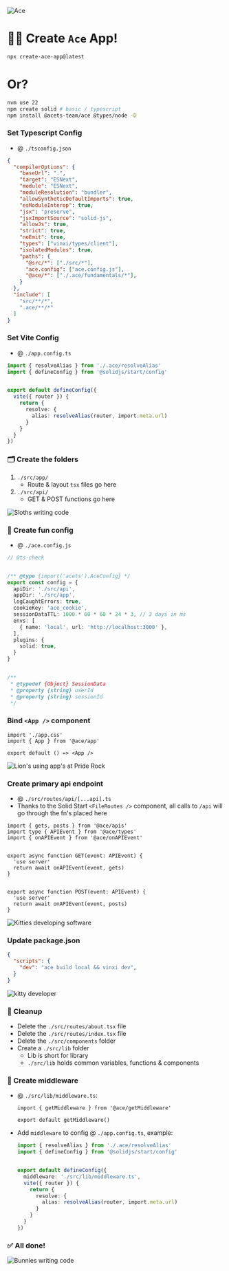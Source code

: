 ![Ace](https://i.imgur.com/jFILQ9P.png)



# 🧚‍♀️ Create `Ace` App!
```bash
npx create-ace-app@latest
```



# Or?
```bash
nvm use 22
npm create solid # basic / typescript
npm install @acets-team/ace @types/node -D
```



### Set Typescript Config
- @ `./tsconfig.json`
```json
{
  "compilerOptions": {
    "baseUrl": ".",
    "target": "ESNext",
    "module": "ESNext",
    "moduleResolution": "bundler",
    "allowSyntheticDefaultImports": true,
    "esModuleInterop": true,
    "jsx": "preserve",
    "jsxImportSource": "solid-js",
    "allowJs": true,
    "strict": true,
    "noEmit": true,
    "types": ["vinxi/types/client"],
    "isolatedModules": true,
    "paths": {
      "@src/*": ["./src/*"],
      "ace.config": ["ace.config.js"],
      "@ace/*": ["./.ace/fundamentals/*"],
    }
  },
  "include": [
    "src/**/*",
    ".ace/**/*"
  ]
}
```



### Set Vite Config
- @ `./app.config.ts`
```ts
import { resolveAlias } from './.ace/resolveAlias'
import { defineConfig } from '@solidjs/start/config'


export default defineConfig({
  vite({ router }) {
    return {
      resolve: {
        alias: resolveAlias(router, import.meta.url)
      }
    }
  }
})
```



### 🗂️ Create the folders
1. `./src/app/`
    - Route & layout `tsx` files go here
2. `./src/api/`
    - GET & POST functions go here



![Sloths writing code](https://i.imgur.com/dDOo5DS.jpeg)



### 🥳 Create fun config
- @ `./ace.config.js`
```ts
// @ts-check 


/** @type {import('acets').AceConfig} */
export const config = {
  apiDir: './src/api',
  appDir: './src/app',
  logCaughtErrors: true,
  cookieKey: 'ace_cookie',
  sessionDataTTL: 1000 * 60 * 60 * 24 * 3, // 3 days in ms
  envs: [
    { name: 'local', url: 'http://localhost:3000' },
  ],
  plugins: {
    solid: true,
  }
}


/** 
 * @typedef {Object} SessionData
 * @property {string} userId
 * @property {string} sessionId
 */
```



### Bind `<App />` component
```tsx
import './app.css'
import { App } from '@ace/app'

export default () => <App />
```



![Lion's using app's at Pride Rock](https://i.imgur.com/37aoJkk.png)



### Create primary api endpoint
- @ `./src/routes/api/[...api].ts`
- Thanks to the Solid Start `<FileRoutes />` component, all calls to `/api` will go through the fn's placed here
```tsx
import { gets, posts } from '@ace/apis'
import type { APIEvent } from '@ace/types'
import { onAPIEvent } from '@ace/onAPIEvent'


export async function GET(event: APIEvent) {
  'use server'
  return await onAPIEvent(event, gets)
}


export async function POST(event: APIEvent) {
  'use server'
  return await onAPIEvent(event, posts)
}
```



![Kitties developing software](https://i.imgur.com/Ao8xTG5.png)



### Update package.json
```json
{
  "scripts": {
    "dev": "ace build local && vinxi dev",
  }
}
```


![kitty developer](https://camo.githubusercontent.com/68c3849e22315c2dc02b02b433db1b51ae7fefe0372bf395b2a75ab4f692941f/68747470733a2f2f692e696d6775722e636f6d2f7a6378436b4a482e706e67)




### 🧼 Cleanup 
- Delete the `./src/routes/about.tsx` file
- Delete the `./src/routes/index.tsx` file
- Delete the `./src/components` folder
- Create a `./src/lib` folder
    - Lib is short for library
    - `./src/lib` holds common variables, functions & components



### 🙏 Create middleware
-  @ `./src/lib/middleware.ts`:
    ```tsx
    import { getMiddleware } from '@ace/getMiddleware'

    export default getMiddleware()
    ```
  - Add `middleware` to config @ `./app.config.ts`, example:
    ```ts
    import { resolveAlias } from './.ace/resolveAlias'
    import { defineConfig } from '@solidjs/start/config'


    export default defineConfig({
      middleware: './src/lib/middleware.ts',
      vite({ router }) {
        return {
          resolve: {
            alias: resolveAlias(router, import.meta.url)
          }
        }
      }
    })
    ```

### ✅ All done!


![Bunnies writing code](https://i.imgur.com/d0wINvM.jpeg)